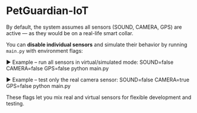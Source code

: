# PetGuardian-IoT

By default, the system assumes all sensors (SOUND, CAMERA, GPS) are active — as they would be on a real-life smart collar.

You can **disable individual sensors** and simulate their behavior by running `main.py` with environment flags:

▶ Example – run all sensors in virtual/simulated mode:
SOUND=false CAMERA=false GPS=false python main.py

▶ Example – test only the real camera sensor:
SOUND=false CAMERA=true GPS=false python main.py

These flags let you mix real and virtual sensors for flexible development and testing.
